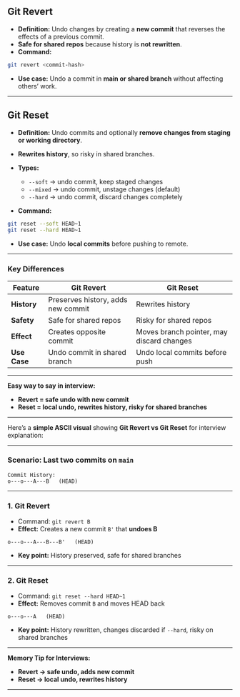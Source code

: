 ## Git Revert

* **Definition:** Undo changes by creating a **new commit** that reverses the effects of a previous commit.
* **Safe for shared repos** because history is **not rewritten**.
* **Command:**

```bash
git revert <commit-hash>
```

* **Use case:** Undo a commit in **main or shared branch** without affecting others’ work.

---

## Git Reset

* **Definition:** Undo commits and optionally **remove changes from staging or working directory**.
* **Rewrites history**, so risky in shared branches.
* **Types:**

  * `--soft` → undo commit, keep staged changes
  * `--mixed` → undo commit, unstage changes (default)
  * `--hard` → undo commit, discard changes completely
* **Command:**

```bash
git reset --soft HEAD~1
git reset --hard HEAD~1
```

* **Use case:** Undo **local commits** before pushing to remote.

---

### Key Differences

| Feature      | Git Revert                         | Git Reset                                 |
| ------------ | ---------------------------------- | ----------------------------------------- |
| **History**  | Preserves history, adds new commit | Rewrites history                          |
| **Safety**   | Safe for shared repos              | Risky for shared repos                    |
| **Effect**   | Creates opposite commit            | Moves branch pointer, may discard changes |
| **Use Case** | Undo commit in shared branch       | Undo local commits before push            |

---

**Easy way to say in interview:**

* **Revert = safe undo with new commit**
* **Reset = local undo, rewrites history, risky for shared branches**

---
Here’s a **simple ASCII visual** showing **Git Revert vs Git Reset** for interview explanation:

---

### Scenario: Last two commits on `main`

```
Commit History:
o---o---A---B   (HEAD)
```

---

### 1. Git Revert

* Command: `git revert B`
* **Effect:** Creates a new commit `B'` that **undoes B**

```
o---o---A---B---B'   (HEAD)
```

* **Key point:** History preserved, safe for shared branches

---

### 2. Git Reset

* Command: `git reset --hard HEAD~1`
* **Effect:** Removes commit `B` and moves HEAD back

```
o---o---A   (HEAD)
```

* **Key point:** History rewritten, changes discarded if `--hard`, risky on shared branches

---

**Memory Tip for Interviews:**

* **Revert → safe undo, adds new commit**
* **Reset → local undo, rewrites history**

---
